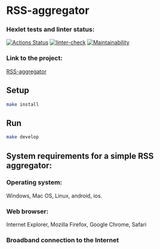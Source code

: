 # RSS-aggregator
### Hexlet tests and linter status:
[![Actions Status](https://github.com/Karen2485/frontend-project-11/workflows/hexlet-check/badge.svg)](https://github.com/Karen2485/frontend-project-11/actions)
[![linter-check](https://github.com/Karen2485/frontend-project-11/actions/workflows/linter-check.yml/badge.svg)](https://github.com/Karen2485/frontend-project-11/actions/workflows/linter-check.yml)
[![Maintainability](https://api.codeclimate.com/v1/badges/6164d29d8d148bc9ebd3/maintainability)](https://codeclimate.com/github/Karen2485/frontend-project-11/maintainability)

### Link to the project:
[RSS-aggregator](https://frontend-project-11-git-main-asatran687-gmailcom.vercel.app)

## Setup

```sh
make install
```

## Run

```sh
make develop
```

## System requirements for a simple RSS aggregator:
### Operating system: 
Windows, Mac OS, Linux, android, ios.
### Web browser: 
Internet Explorer, Mozilla Firefox, Google Chrome, Safari
### Broadband connection to the Internet